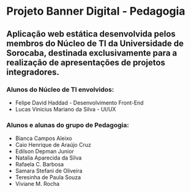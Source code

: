 # Projeto Banner Digital - Pedagogia

## Aplicação web estática desenvolvida pelos membros do Núcleo de TI da Universidade de Sorocaba, destinada exclusivamente para a realização de apresentações de projetos integradores.

### Alunos do Núcleo de TI envolvidos:
<ul>
    <li>Felipe David Haddad - Desenvolvimento Front-End</li>
    <li>Lucas Vinicius Mariano da Silva - UI/UX</li>
</ul>

### Alunos e alunas do grupo de Pedagogia:
<ul>
    <li>Bianca Campos Aleixo</li>
    <li>Caio Henrique de Araújo Cruz</li>
    <li>Edilson Depman Junior</li>
    <li>Natalia Aparecida da Silva</li>
    <li>Rafaela C. Barbosa</li>
    <li>Samara Stefani de Oliveira</li>
    <li>Teresinha de Paula Souza</li>
    <li>Viviane M. Rocha</li>
</ul>
